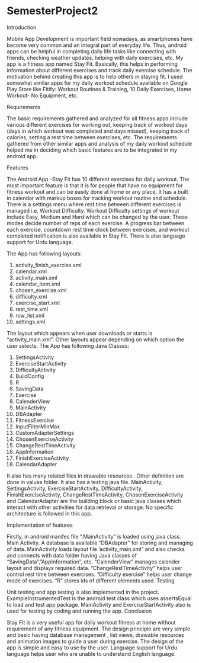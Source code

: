 # SemesterProject2
Introduction

Mobile App Development is important field nowadays, as smartphones have become very common and an integral part of everyday life. Thus, android apps can be helpful in completing daily life tasks like connecting with friends, checking weather updates, helping with daily exercises, etc. My app is a fitness app named Stay Fit. Basically, this helps in performing information about different exercises and track daily exercise schedule. The motivation behind creating this app is to help others in staying fit. I used somewhat similar apps  for my daily workout schedule available on Google Play Store like Fitify: Workout Routines & Training, 10 Daily Exercises,  Home Workout- No Equipment, etc. 



Requirements

The basic requirements gathered and analyzed for all fitness apps include various different exercises for working out, keeping track of workout days (days in which workout was completed and days missed), keeping track of calories, setting  a rest time between exercises, etc. The requirements gathered from other similar apps and analysis of my daily workout schedule helped me in deciding which basic features are to be integrated in my android app.


Features

The Android App -Stay Fit has 10 different exercises for daily workout. The most important feature is that it is for people that have no equipment for fitness workout and can be easily done at home or any place. It has a built in calendar with markup boxes for tracking workout routine and schedule. There is a settings menu where rest time between different exercises is managed i.e. Workout Difficulty. Workout Difficulty settings of workout include Easy, Medium and Hard which can be changed by the user. These modes decide number of reps  of each exercise. A progress bar between each exercise, countdown rest time clock between exercises,   and workout completed notification is also available in Stay Fit. There is also language support for Urdu language.


The App has following layouts:
1.	activity_finish_exercise.xml
2.	calendar.xml
3.	activity_main.xml
4.	calendar_item.xml
5.	chosen_exercise.xml
6.	difficulty.xml
7.	exercise_start.xml
8.	rest_time.xml
9.	row_list.xml
10.	settings.xml

The layout which appears  when user downloads or starts is “activity_main.xml”. Other layouts appear depending on which option the user selects.
The App has following Java Classes:
1.	SettingsActivity
2.	ExerciseStartActivity
3.	DifficultyActivity
4.	BuildConfig
5.	R
6.	SavingData
7.	Exercise
8.	CalenderView
9.	MainActivity
10.	DBAdapter
11.	FitnessExercise
12.	InputFilterMinMax
13.	CustomAdapterSettings
14.	ChosenExerciseActivity
15.	ChangeRestTimeActivity
16.	AppInformation
17.	FinishExerciseActivity
18.	CalendarAdapter

It also has many related files in drawable resources . Other definition are done in  values folder. It also has a testing java file. MainActivity, SettingsActivity, ExerciseStartActivity, DifficultyActivity, FinishExerciseActivity, ChangeRestTimeActivity, ChosenExerciseActivity and CalendarAdapter
are the building block or basic java classes which interact with other activities for data retrieval or storage. No specific architecture is followed in this app.



Implementation of features

Firstly, in android manifes file “.MainActivity” is loaded using java class. Main Activity. A database is available “DBAdapter” for storing and managing of data. MainActivity loads layout file ’activity_main.xml” and also checks and connects with data folder having Java classes of “SavingData”,”AppInformation”, etc. “CalenderView” manages calender layout and displays required data. “ChangeRestTimeActivity” helps user control rest time between exercises. “Difficulty exercise” helps user change mode of exercises. “R” stores ids of different elements used.
Testing

Unit testing and app testing is also implemented in the project. ExampleInstrumentedTest is the android test class which uses assertsEqual to load and test app package. MainActivity and ExerciseStartActivity also is used for testing by coding and running the app.
Conclusion

Stay Fit is a very useful app for daily workout fitness at home without requirement of any fitness equipment. The design principle are very simple and basic  having database management , list views, drawable resources and animation images to guide a user during exercise. The design of the app is simple and easy to use by the user. Language support for Urdu language helps user who are unable to understand English language.  



